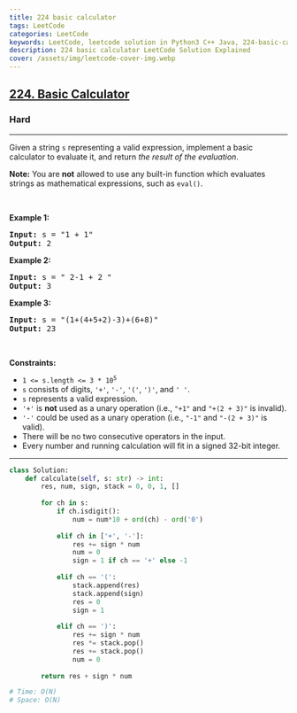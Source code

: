 ```yaml
---
title: 224 basic calculator
tags: LeetCode
categories: LeetCode
keywords: LeetCode, leetcode solution in Python3 C++ Java, 224-basic-calculator solution
description: 224 basic calculator LeetCode Solution Explained
cover: /assets/img/leetcode-cover-img.webp
---
```



<h2><a href="https://leetcode.com/problems/basic-calculator/">224. Basic Calculator</a></h2><h3>Hard</h3><hr><div><p>Given a string <code>s</code> representing a valid expression, implement a basic calculator to evaluate it, and return <em>the result of the evaluation</em>.</p>

<p><strong>Note:</strong> You are <strong>not</strong> allowed to use any built-in function which evaluates strings as mathematical expressions, such as <code>eval()</code>.</p>

<p>&nbsp;</p>
<p><strong>Example 1:</strong></p>

<pre><strong>Input:</strong> s = "1 + 1"
<strong>Output:</strong> 2
</pre>

<p><strong>Example 2:</strong></p>

<pre><strong>Input:</strong> s = " 2-1 + 2 "
<strong>Output:</strong> 3
</pre>

<p><strong>Example 3:</strong></p>

<pre><strong>Input:</strong> s = "(1+(4+5+2)-3)+(6+8)"
<strong>Output:</strong> 23
</pre>

<p>&nbsp;</p>
<p><strong>Constraints:</strong></p>

<ul>
	<li><code>1 &lt;= s.length &lt;= 3 * 10<sup>5</sup></code></li>
	<li><code>s</code> consists of digits, <code>'+'</code>, <code>'-'</code>, <code>'('</code>, <code>')'</code>, and <code>' '</code>.</li>
	<li><code>s</code> represents a valid expression.</li>
	<li><code>'+'</code> is <strong>not</strong> used as a unary operation (i.e., <code>"+1"</code> and <code>"+(2 + 3)"</code> is invalid).</li>
	<li><code>'-'</code> could be used as a unary operation (i.e., <code>"-1"</code> and <code>"-(2 + 3)"</code> is valid).</li>
	<li>There will be no two consecutive operators in the input.</li>
	<li>Every number and running calculation will fit in a signed 32-bit integer.</li>
</ul>
</div>

---




```python
class Solution:
    def calculate(self, s: str) -> int:
        res, num, sign, stack = 0, 0, 1, []
        
        for ch in s:
            if ch.isdigit():
                num = num*10 + ord(ch) - ord('0') 
                
            elif ch in ['+', '-']:
                res += sign * num
                num = 0
                sign = 1 if ch == '+' else -1
        
            elif ch == '(':
                stack.append(res)
                stack.append(sign)
                res = 0
                sign = 1
            
            elif ch == ')':
                res += sign * num
                res *= stack.pop()
                res += stack.pop()
                num = 0
        
        return res + sign * num

# Time: O(N)
# Space: O(N)
                
```
